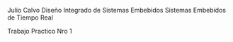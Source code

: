 Julio Calvo
Diseño Integrado de Sistemas Embebidos
Sistemas Embebidos de Tiempo Real

Trabajo Practico Nro 1

